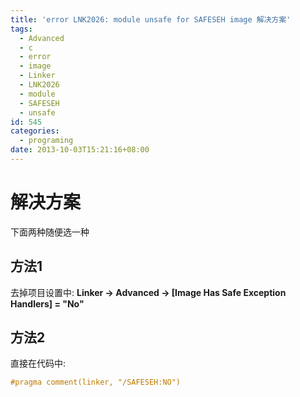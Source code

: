 ```yaml
---
title: 'error LNK2026: module unsafe for SAFESEH image 解决方案'
tags:
  - Advanced
  - c
  - error
  - image
  - Linker
  - LNK2026
  - module
  - SAFESEH
  - unsafe
id: 545
categories:
  - programing
date: 2013-10-03T15:21:16+08:00
---
```

# 解决方案
下面两种随便选一种
## 方法1
去掉项目设置中: **Linker -> Advanced -> [Image Has Safe Exception Handlers] = "No"**

## 方法2
直接在代码中:
```cpp
#pragma comment(linker, "/SAFESEH:NO")
```
